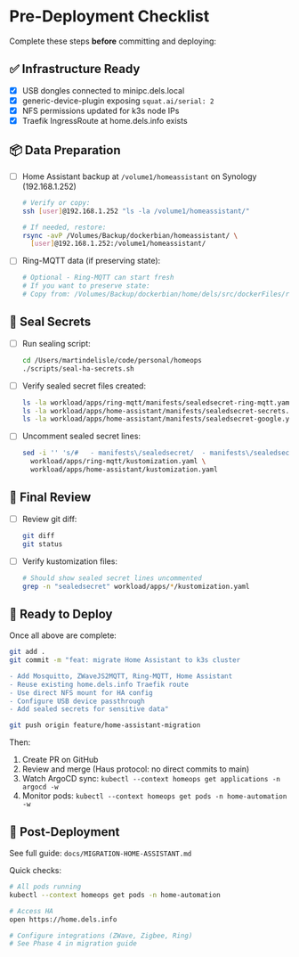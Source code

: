 # Pre-Deployment Checklist

Complete these steps **before** committing and deploying:

## ✅ Infrastructure Ready

- [x] USB dongles connected to minipc.dels.local
- [x] generic-device-plugin exposing `squat.ai/serial: 2`
- [x] NFS permissions updated for k3s node IPs
- [x] Traefik IngressRoute at home.dels.info exists

## 📦 Data Preparation

- [ ] Home Assistant backup at `/volume1/homeassistant` on Synology (192.168.1.252)
  ```bash
  # Verify or copy:
  ssh [user]@192.168.1.252 "ls -la /volume1/homeassistant/"
  
  # If needed, restore:
  rsync -avP /Volumes/Backup/dockerbian/homeassistant/ \
    [user]@192.168.1.252:/volume1/homeassistant/
  ```

- [ ] Ring-MQTT data (if preserving state):
  ```bash
  # Optional - Ring-MQTT can start fresh
  # If you want to preserve state:
  # Copy from: /Volumes/Backup/dockerbian/home/dels/src/dockerFiles/ring-mqtt/
  ```

## 🔐 Seal Secrets

- [ ] Run sealing script:
  ```bash
  cd /Users/martindelisle/code/personal/homeops
  ./scripts/seal-ha-secrets.sh
  ```

- [ ] Verify sealed secret files created:
  ```bash
  ls -la workload/apps/ring-mqtt/manifests/sealedsecret-ring-mqtt.yaml
  ls -la workload/apps/home-assistant/manifests/sealedsecret-secrets.yaml
  ls -la workload/apps/home-assistant/manifests/sealedsecret-google.yaml
  ```

- [ ] Uncomment sealed secret lines:
  ```bash
  sed -i '' 's/#   - manifests\/sealedsecret/  - manifests\/sealedsecret/g' \
    workload/apps/ring-mqtt/kustomization.yaml \
    workload/apps/home-assistant/kustomization.yaml
  ```

## 📝 Final Review

- [ ] Review git diff:
  ```bash
  git diff
  git status
  ```

- [ ] Verify kustomization files:
  ```bash
  # Should show sealed secret lines uncommented
  grep -n "sealedsecret" workload/apps/*/kustomization.yaml
  ```

## 🚀 Ready to Deploy

Once all above are complete:

```bash
git add .
git commit -m "feat: migrate Home Assistant to k3s cluster

- Add Mosquitto, ZWaveJS2MQTT, Ring-MQTT, Home Assistant
- Reuse existing home.dels.info Traefik route
- Use direct NFS mount for HA config
- Configure USB device passthrough
- Add sealed secrets for sensitive data"

git push origin feature/home-assistant-migration
```

Then:
1. Create PR on GitHub
2. Review and merge (Haus protocol: no direct commits to main)
3. Watch ArgoCD sync: `kubectl --context homeops get applications -n argocd -w`
4. Monitor pods: `kubectl --context homeops get pods -n home-automation -w`

## 🎯 Post-Deployment

See full guide: `docs/MIGRATION-HOME-ASSISTANT.md`

Quick checks:
```bash
# All pods running
kubectl --context homeops get pods -n home-automation

# Access HA
open https://home.dels.info

# Configure integrations (ZWave, Zigbee, Ring)
# See Phase 4 in migration guide
```


